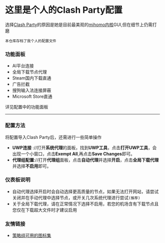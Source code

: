 # 这里是个人的Clash Party配置

选择[Clash Party](https://clashparty.org/)的原因是她是目前最美观的[mihomo内核](https://wiki.metacubex.one/)GUI,但在细节上仍需打磨

`本仓库存档了我个人的配置文件`

### 功能面板

* AI平台连接
* 全局下载节点代理
* Steam国内下载直通
* 广告拦截
* 搜狗输入法连接屏蔽
* Microsoft Store直通

详见配置中的功能面板

---

### 配置方法

将配置导入Clash Party后，还需进行一些简单操作

* **UWP连接** ://打开**系统代理**的面板，找到**UWP工具**，点击**打开UWP工具**，会出现一个小窗口，点击**Exempt All**,再点击**Save Changes**即可。
* **代理组配置**://打开**代理组**面板，点击**自动代理**并选择**开启**，点击**全局下载代理**并选择**不启用**即可。

### 仪表板说明

* 自动代理选择开启时会自动选择更高质量的节点，如果无法打开网站，请尝试关闭并在手动代理中选择节点，或开关几次系统代理进行尝试`(推荐)`
* 关于全局下载代理，请在正常情况下选择不启用，若您的机场含有下载节点且您仅在下载超大文件时才建议启用

### 友情链接

* [策略组可用的图标集](https://www.clashverge.dev/guide/group_icon/group_icon.html#_5)

